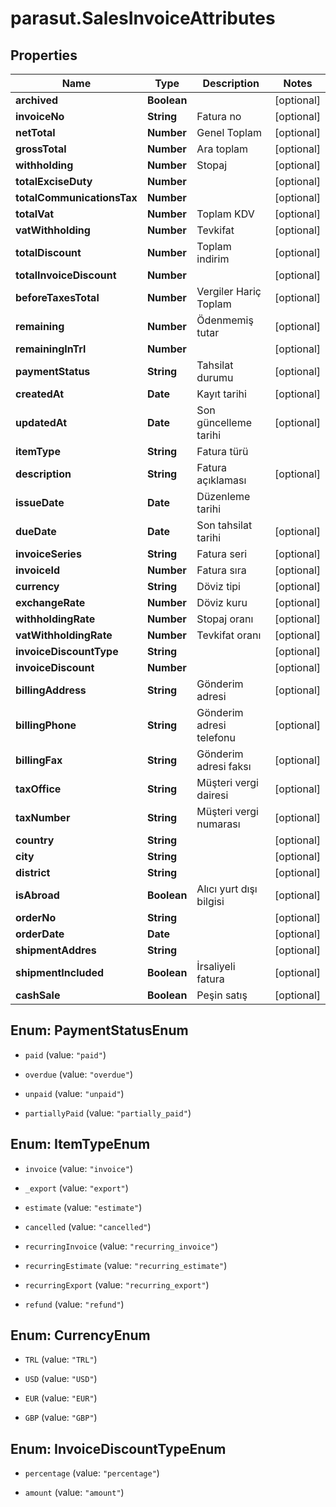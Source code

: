# parasut.SalesInvoiceAttributes

## Properties
Name | Type | Description | Notes
------------ | ------------- | ------------- | -------------
**archived** | **Boolean** |  | [optional] 
**invoiceNo** | **String** | Fatura no | [optional] 
**netTotal** | **Number** | Genel Toplam | [optional] 
**grossTotal** | **Number** | Ara toplam | [optional] 
**withholding** | **Number** | Stopaj | [optional] 
**totalExciseDuty** | **Number** |  | [optional] 
**totalCommunicationsTax** | **Number** |  | [optional] 
**totalVat** | **Number** | Toplam KDV | [optional] 
**vatWithholding** | **Number** | Tevkifat | [optional] 
**totalDiscount** | **Number** | Toplam indirim | [optional] 
**totalInvoiceDiscount** | **Number** |  | [optional] 
**beforeTaxesTotal** | **Number** | Vergiler Hariç Toplam | [optional] 
**remaining** | **Number** | Ödenmemiş tutar | [optional] 
**remainingInTrl** | **Number** |  | [optional] 
**paymentStatus** | **String** | Tahsilat durumu | [optional] 
**createdAt** | **Date** | Kayıt tarihi | [optional] 
**updatedAt** | **Date** | Son güncelleme tarihi | [optional] 
**itemType** | **String** | Fatura türü | 
**description** | **String** | Fatura açıklaması | [optional] 
**issueDate** | **Date** | Düzenleme tarihi | 
**dueDate** | **Date** | Son tahsilat tarihi | [optional] 
**invoiceSeries** | **String** | Fatura seri | [optional] 
**invoiceId** | **Number** | Fatura sıra | [optional] 
**currency** | **String** | Döviz tipi | [optional] 
**exchangeRate** | **Number** | Döviz kuru | [optional] 
**withholdingRate** | **Number** | Stopaj oranı | [optional] 
**vatWithholdingRate** | **Number** | Tevkifat oranı | [optional] 
**invoiceDiscountType** | **String** |  | [optional] 
**invoiceDiscount** | **Number** |  | [optional] 
**billingAddress** | **String** | Gönderim adresi | [optional] 
**billingPhone** | **String** | Gönderim adresi telefonu | [optional] 
**billingFax** | **String** | Gönderim adresi faksı | [optional] 
**taxOffice** | **String** | Müşteri vergi dairesi | [optional] 
**taxNumber** | **String** | Müşteri vergi numarası | [optional] 
**country** | **String** |  | [optional] 
**city** | **String** |  | [optional] 
**district** | **String** |  | [optional] 
**isAbroad** | **Boolean** | Alıcı yurt dışı bilgisi | [optional] 
**orderNo** | **String** |  | [optional] 
**orderDate** | **Date** |  | [optional] 
**shipmentAddres** | **String** |  | [optional] 
**shipmentIncluded** | **Boolean** | İrsaliyeli fatura | [optional] 
**cashSale** | **Boolean** | Peşin satış | [optional] 


<a name="PaymentStatusEnum"></a>
## Enum: PaymentStatusEnum


* `paid` (value: `"paid"`)

* `overdue` (value: `"overdue"`)

* `unpaid` (value: `"unpaid"`)

* `partiallyPaid` (value: `"partially_paid"`)




<a name="ItemTypeEnum"></a>
## Enum: ItemTypeEnum


* `invoice` (value: `"invoice"`)

* `_export` (value: `"export"`)

* `estimate` (value: `"estimate"`)

* `cancelled` (value: `"cancelled"`)

* `recurringInvoice` (value: `"recurring_invoice"`)

* `recurringEstimate` (value: `"recurring_estimate"`)

* `recurringExport` (value: `"recurring_export"`)

* `refund` (value: `"refund"`)




<a name="CurrencyEnum"></a>
## Enum: CurrencyEnum


* `TRL` (value: `"TRL"`)

* `USD` (value: `"USD"`)

* `EUR` (value: `"EUR"`)

* `GBP` (value: `"GBP"`)




<a name="InvoiceDiscountTypeEnum"></a>
## Enum: InvoiceDiscountTypeEnum


* `percentage` (value: `"percentage"`)

* `amount` (value: `"amount"`)




